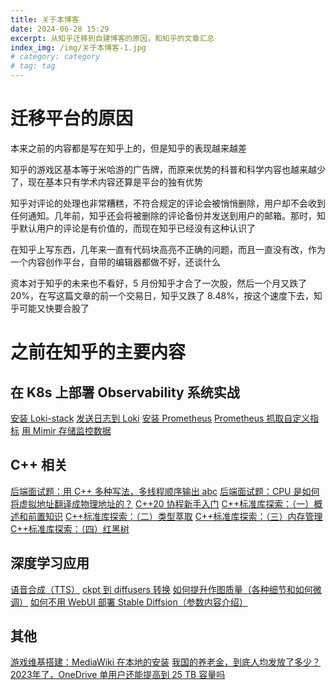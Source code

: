 ```yaml
---
title: 关于本博客
date: 2024-06-28 15:29
excerpt: 从知乎迁移到自建博客的原因，和知乎的文章汇总
index_img: /img/关于本博客-1.jpg
# category: category
# tag: tag
---
```

# 迁移平台的原因

本来之前的内容都是写在知乎上的，但是知乎的表现越来越差

知乎的游戏区基本等于米哈游的广告牌，而原来优势的科普和科学内容也越来越少了，现在基本只有学术内容还算是平台的独有优势

知乎对评论的处理也非常糟糕，不符合规定的评论会被悄悄删除，用户却不会收到任何通知。几年前，知乎还会将被删除的评论备份并发送到用户的邮箱。那时，知乎默认用户的评论是有价值的，而现在知乎已经没有这种认识了

在知乎上写东西，几年来一直有代码块高亮不正确的问题，而且一直没有改，作为一个内容创作平台，自带的编辑器都做不好，还谈什么

资本对于知乎的未来也不看好，5 月份知乎才合了一次股，然后一个月又跌了 20%，在写这篇文章的前一个交易日，知乎又跌了 8.48%，按这个速度下去，知乎可能又快要合股了

# 之前在知乎的主要内容
## 在 K8s 上部署 Observability 系统实战
[安装 Loki-stack](https://zhuanlan.zhihu.com/p/679947040)
[发送日志到 Loki](https://zhuanlan.zhihu.com/p/680603334)
[安装 Prometheus](https://zhuanlan.zhihu.com/p/683173831)
[Prometheus 抓取自定义指标](https://zhuanlan.zhihu.com/p/683403073)
[用 Mimir 存储监控数据](https://zhuanlan.zhihu.com/p/684783374)

## C++ 相关
[后端面试题：用 C++ 多种写法，多线程顺序输出 abc](https://zhuanlan.zhihu.com/p/656408444)
[后端面试题：CPU 是如何将虚拟地址翻译成物理地址的？](https://zhuanlan.zhihu.com/p/636718404)
[C++20 协程新手入门](https://zhuanlan.zhihu.com/p/644131103)
[C++标准库探索：（一）概述和前置知识](https://zhuanlan.zhihu.com/p/627121619)
[C++标准库探索：（二）类型萃取](https://zhuanlan.zhihu.com/p/629903646)
[C++标准库探索：（三）内存管理](https://zhuanlan.zhihu.com/p/627400652)
[C++标准库探索：（四）红黑树](https://zhuanlan.zhihu.com/p/651870778)

## 深度学习应用
[语音合成（TTS）](https://zhuanlan.zhihu.com/p/601536209)
[ckpt 到 diffusers 转换](https://zhuanlan.zhihu.com/p/599867814)
[如何提升作图质量（各种细节和如何微调）](https://zhuanlan.zhihu.com/p/592495365)
[如何不用 WebUI 部署 Stable Diffsion（参数内容介绍）](https://zhuanlan.zhihu.com/p/590957973)

## 其他
[游戏维基搭建：MediaWiki 在本地的安装](https://zhuanlan.zhihu.com/p/680265037)
[我国的养老金，到底人均发放了多少？](https://zhuanlan.zhihu.com/p/640220133)
[2023年了，OneDrive 单用户还能提高到 25 TB 容量吗](https://zhuanlan.zhihu.com/p/632265557)